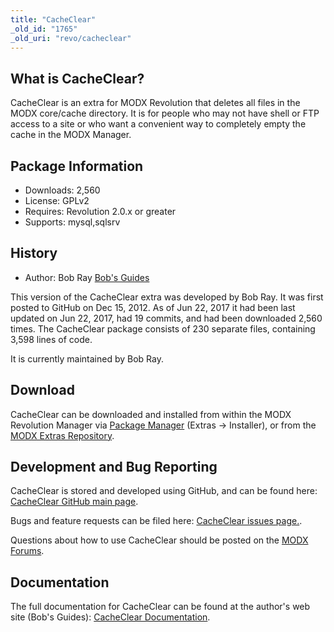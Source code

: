 ```yaml
---
title: "CacheClear"
_old_id: "1765"
_old_uri: "revo/cacheclear"
---
```


## What is CacheClear?

CacheClear is an extra for MODX Revolution that deletes all files in the MODX core/cache directory. It is for people who may not have shell or FTP access to a site or who want a convenient way to completely empty the cache in the MODX Manager.

## Package Information

- Downloads: 2,560
- License: GPLv2
- Requires: Revolution 2.0.x or greater
- Supports: mysql,sqlsrv

## History

- Author: Bob Ray [Bob's Guides](https://bobsguides.com)

 This version of the CacheClear extra was developed by Bob Ray. It was first posted to GitHub on Dec 15, 2012. As of Jun 22, 2017 it had been last updated on Jun 22, 2017, had 19 commits, and had been downloaded 2,560 times. The CacheClear package consists of 230 separate files, containing 3,598 lines of code.

It is currently maintained by Bob Ray.

## Download

 CacheClear can be downloaded and installed from within the MODX Revolution Manager via [Package Manager](developing-in-modx/advanced-development/package-management "Package Manager") (Extras -> Installer), or from the [MODX Extras Repository](https://modx.com/extras/package/cacheclear).

## Development and Bug Reporting

 CacheClear is stored and developed using GitHub, and can be found here: [CacheClear GitHub main page](https://github.com/BobRay/CacheClear).

 Bugs and feature requests can be filed here: [CacheClear issues page.](https://github.com/BobRay/CacheClear/issues).

Questions about how to use CacheClear should be posted on the [MODX Forums](https://forums.modx.com).

## Documentation

 The full documentation for CacheClear can be found at the author's web site (Bob's Guides): [CacheClear Documentation](https://bobsguides.com/cache-clear-tutorial.html).
